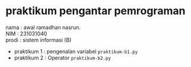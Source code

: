 # praktikum pengantar pemrograman
<div> nama : awal ramadhan nasrun. <div>
<div> NIM : 231031040 <div>
<div> prodi : sistem informasi (B) <div>

* praktikum 1 : pengenalan variabel `praktikum-b1.py`
* praktikum 2 : Operator `praktikum-b2.py`
